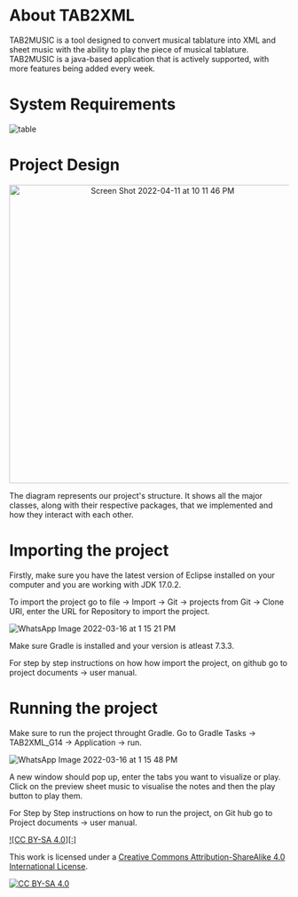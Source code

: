 # About TAB2XML

TAB2MUSIC is a tool designed to convert musical tablature into XML and sheet music with the ability to play the piece of musical tablature. TAB2MUSIC is a java-based application that is actively supported, with more features being added every week.

# System Requirements

![table](https://user-images.githubusercontent.com/90650822/158647189-2040d874-ddc6-4fc1-abb0-20e5dcd8bbb6.png)

# Project Design

<p align="center">
 <img width="537" alt="Screen Shot 2022-04-11 at 10 11 46 PM" src="https://user-images.githubusercontent.com/90650822/162865580-54b84ad3-f2b7-4525-97f2-bb4b0be91fd6.png">
 </p>

The diagram represents our project's structure. It shows all the major classes, along with their respective packages, that we implemented and how they interact with each other.


# Importing the project

Firstly, make sure you have the latest version of Eclipse installed on your computer and you are working with JDK 17.0.2.

To import the project go to file -> Import -> Git -> projects from Git -> Clone URI, enter the URL for Repository to import the project.

![WhatsApp Image 2022-03-16 at 1 15 21 PM](https://user-images.githubusercontent.com/90650822/158649047-3e2d1d19-457e-4efb-951e-b36d370ade4c.jpeg)


Make sure Gradle is installed and your version is atleast 7.3.3.

For step by step instructions on how how import the project, on github go to project documents -> user manual.

# Running the project

Make sure to run the project throught Gradle. Go to Gradle Tasks -> TAB2XML_G14 -> Application -> run.

![WhatsApp Image 2022-03-16 at 1 15 48 PM](https://user-images.githubusercontent.com/90650822/158649198-6595afd8-7b89-4793-947d-c153eee817e8.jpeg)


A new window should pop up, enter the tabs you want to visualize or play. Click on the preview sheet music to visualise the notes and then the play button to play them.

For Step by Step instructions on how to run the project, on Git hub go to Project documents -> user manual.


[![CC BY-SA 4.0][:]][cc-by-sa]

This work is licensed under a
[Creative Commons Attribution-ShareAlike 4.0 International License][cc-by-sa].

[![CC BY-SA 4.0][cc-by-sa-image]][cc-by-sa]

[cc-by-sa]: http://creativecommons.org/licenses/by-sa/4.0/
[cc-by-sa-image]: https://licensebuttons.net/l/by-sa/4.0/88x31.png
[cc-by-sa-shield]: https://img.shields.io/badge/License-CC%20BY--SA%204.0-lightgrey.svg
